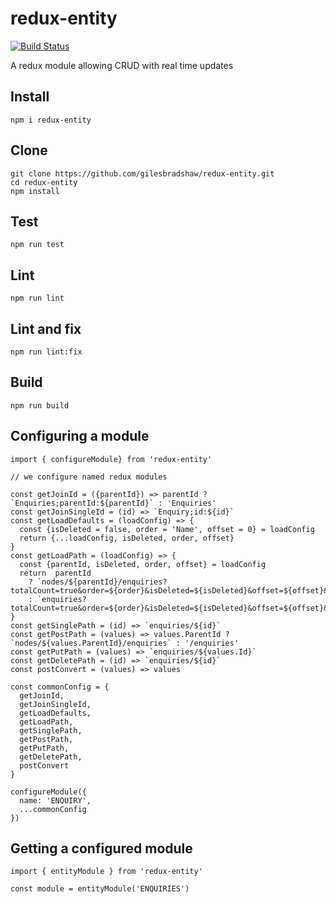 # redux-entity

[![Build Status](https://travis-ci.org/gilesbradshaw/redux-entity.svg?branch=master)](https://travis-ci.org/gilesbradshaw/redux-entity)

A redux module allowing CRUD with real time updates

## Install

````
npm i redux-entity
````

## Clone

````
git clone https://github.com/gilesbradshaw/redux-entity.git
cd redux-entity
npm install
````

## Test

````
npm run test
````

## Lint

````
npm run lint
````

## Lint and fix

````
npm run lint:fix
````

## Build

````
npm run build
````

## Configuring a module

````
import { configureModule} from 'redux-entity'

// we configure named redux modules

const getJoinId = ({parentId}) => parentId ? `Enquiries;parentId:${parentId}` : 'Enquiries'
const getJoinSingleId = (id) => `Enquiry;id:${id}`
const getLoadDefaults = (loadConfig) => {
  const {isDeleted = false, order = 'Name', offset = 0} = loadConfig
  return {...loadConfig, isDeleted, order, offset}
}
const getLoadPath = (loadConfig) => {
  const {parentId, isDeleted, order, offset} = loadConfig
  return  parentId 
    ? `nodes/${parentId}/enquiries?totalCount=true&order=${order}&isDeleted=${isDeleted}&offset=${offset}&limit=20` 
    : `enquiries?totalCount=true&order=${order}&isDeleted=${isDeleted}&offset=${offset}&limit=20`
}
const getSinglePath = (id) => `enquiries/${id}`
const getPostPath = (values) => values.ParentId ? `nodes/${values.ParentId}/enquiries` : '/enquiries'
const getPutPath = (values) => `enquiries/${values.Id}`
const getDeletePath = (id) => `enquiries/${id}`
const postConvert = (values) => values

const commonConfig = {
  getJoinId,
  getJoinSingleId,
  getLoadDefaults,
  getLoadPath,
  getSinglePath,
  getPostPath,
  getPutPath,
  getDeletePath,
  postConvert
} 

configureModule({
  name: 'ENQUIRY',
  ...commonConfig
})
````

## Getting a configured module

````
import { entityModule } from 'redux-entity'

const module = entityModule('ENQUIRIES')
````
    